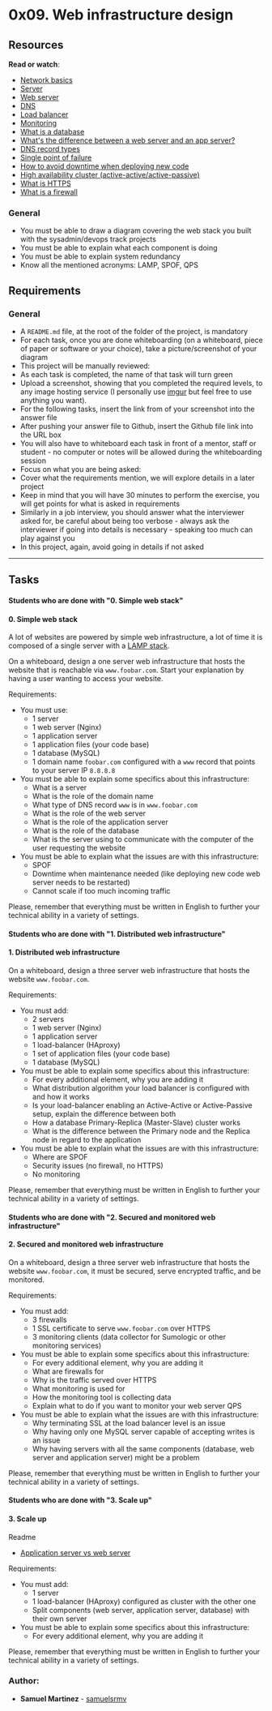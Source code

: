 # 0x09. Web infrastructure design
## Resources
 
**Read or watch**:
 
* [Network basics](https://intranet.hbtn.io/rltoken/Sn9ZSSHjyEW5aRfKvNiZCg "Network basics")
* [Server](https://intranet.hbtn.io/rltoken/83joH7-HzuV9gBNe16iTrA "Server")
* [Web server](https://intranet.hbtn.io/rltoken/7moqhXcFOXP6zNMWdsjWjQ "Web server")
* [DNS](https://intranet.hbtn.io/rltoken/G0a1v98rwb2RHA8VHxo36A "DNS")
* [Load balancer](https://intranet.hbtn.io/rltoken/H6TVgGaqt13JhXKzJ2rVAA "Load balancer")
* [Monitoring](https://intranet.hbtn.io/rltoken/JY6524JCvX9dREoNgnQUFw "Monitoring")
* [What is a database](https://intranet.hbtn.io/rltoken/XLIOfzfuaxPQu39VQ0TLtw "What is a database")
* [What's the difference between a web server and an app server?](https://intranet.hbtn.io/rltoken/Nb8B47Y2D8SLqQMOKVoQyQ "What's the difference between a web server and an app server?")
* [DNS record types](https://intranet.hbtn.io/rltoken/pSGVxlKznxONwGEHIXLSwA "DNS record types")
* [Single point of failure](https://intranet.hbtn.io/rltoken/wYpewVpIp9PSqqL27RPafg "Single point of failure")
* [How to avoid downtime when deploying new code](https://intranet.hbtn.io/rltoken/Mlvynt0OgLQXrxjrC5Wlnw "How to avoid downtime when deploying new code")
* [High availability cluster (active-active/active-passive)](https://intranet.hbtn.io/rltoken/POX3jE0S6TChQHSYQraYeQ "High availability cluster (active-active/active-passive)")
* [What is HTTPS](https://intranet.hbtn.io/rltoken/N4BwU4wYDNW02kdzMiekFw "What is HTTPS")
* [What is a firewall](https://intranet.hbtn.io/rltoken/HrYI70d_nxUPZeufjUYzIw "What is a firewall")
 
 
### General
 
* You must be able to draw a diagram covering the web stack you built with the sysadmin/devops track projects
* You must be able to explain what each component is doing
* You must be able to explain system redundancy
* Know all the mentioned acronyms: LAMP, SPOF, QPS
 
## Requirements
 
### General
 
* A `README.md` file, at the root of the folder of the project, is mandatory
* For each task, once you are done whiteboarding (on a whiteboard, piece of paper or software or your choice), take a picture/screenshot of your diagram
* This project will be manually reviewed:
* As each task is completed, the name of that task will turn green
* Upload a screenshot, showing that you completed the required levels, to any image hosting service (I personally use [imgur](https://intranet.hbtn.io/rltoken/QorG0rvw1PzqWBVrqWW6Sg "imgur") but feel free to use anything you want).
* For the following tasks, insert the link from of your screenshot into the answer file
* After pushing your answer file to Github, insert the Github file link into the URL box
* You will also have to whiteboard each task in front of a mentor, staff or student - no computer or notes will be allowed during the whiteboarding session
* Focus on what you are being asked:
* Cover what the requirements mention, we will explore details in a later project
* Keep in mind that you will have 30 minutes to perform the exercise, you will get points for what is asked in requirements
* Similarly in a job interview, you should answer what the interviewer asked for, be careful about being too verbose - always ask the interviewer if going into details is necessary - speaking too much can play against you
* In this project, again, avoid going in details if not asked
 
***
 
 
## Tasks
 
#### Students who are done with "0. Simple web stack"
 
#### 0. Simple web stack
 
A lot of websites are powered by simple web infrastructure, a lot of time it is composed of a single server with a [LAMP stack](https://intranet.hbtn.io/rltoken/lBFrw_pTU3_sMuYFptFFsw "LAMP stack").
 
On a whiteboard, design a one server web infrastructure that hosts the website that is reachable via `www.foobar.com`. Start your explanation by having a user wanting to access your website.
 
Requirements:
 
* You must use:
  - 1 server
  - 1 web server (Nginx)
  - 1 application server
  - 1 application files (your code base)
  - 1 database (MySQL)
  - 1 domain name `foobar.com` configured with a `www` record that points to your server IP `8.8.8.8`
* You must be able to explain some specifics about this infrastructure:
  - What is a server
  - What is the role of the domain name
  - What type of DNS record `www` is in `www.foobar.com`
  - What is the role of the web server
  - What is the role of the application server
  - What is the role of the database
  - What is the server using to communicate with the computer of the user requesting the website
* You must be able to explain what the issues are with this infrastructure:
  - SPOF
  - Downtime when maintenance needed (like deploying new code web server needs to be restarted)
  - Cannot scale if too much incoming traffic
 
Please, remember that everything must be written in English to further your technical ability in a variety of settings.
 
#### Students who are done with "1. Distributed web infrastructure"
 
#### 1. Distributed web infrastructure
 
On a whiteboard, design a three server web infrastructure that hosts the website `www.foobar.com`.
 
Requirements:
 
* You must add:
  - 2 servers
  - 1 web server (Nginx)
  - 1 application server
  - 1 load-balancer (HAproxy)
  - 1 set of application files (your code base)
  - 1 database (MySQL)
* You must be able to explain some specifics about this infrastructure:
  - For every additional element, why you are adding it
  - What distribution algorithm your load balancer is configured with and how it works
  - Is your load-balancer enabling an Active-Active or Active-Passive setup, explain the difference between both
  - How a database Primary-Replica (Master-Slave) cluster works
  - What is the difference between the Primary node and the Replica node in regard to the application
* You must be able to explain what the issues are with this infrastructure:
  - Where are SPOF
  - Security issues (no firewall, no HTTPS)
  - No monitoring
 
Please, remember that everything must be written in English to further your technical ability in a variety of settings.
 
 
#### Students who are done with "2. Secured and monitored web infrastructure"
 
#### 2. Secured and monitored web infrastructure
 
On a whiteboard, design a three server web infrastructure that hosts the website `www.foobar.com`, it must be secured, serve encrypted traffic, and be monitored.
 
Requirements:
 
* You must add:
  - 3 firewalls
  - 1 SSL certificate to serve `www.foobar.com` over HTTPS
  - 3 monitoring clients (data collector for Sumologic or other monitoring services)
* You must be able to explain some specifics about this infrastructure:
  - For every additional element, why you are adding it
  - What are firewalls for
  - Why is the traffic served over HTTPS
  - What monitoring is used for
  - How the monitoring tool is collecting data
  - Explain what to do if you want to monitor your web server QPS
* You must be able to explain what the issues are with this infrastructure:
  - Why terminating SSL at the load balancer level is an issue
  - Why having only one MySQL server capable of accepting writes is an issue
  - Why having servers with all the same components (database, web server and application server) might be a problem
 
Please, remember that everything must be written in English to further your technical ability in a variety of settings.
 
#### Students who are done with "3. Scale up"
 
#### 3. Scale up
 
Readme
 
* [Application server vs web server](https://intranet.hbtn.io/rltoken/XuhRS6VTEMuBHiZU5vo-sQ "Application server vs web server")
 
Requirements:
 
* You must add:
  - 1 server
  - 1 load-balancer (HAproxy) configured as cluster with the other one
  - Split components (web server, application server, database) with their own server
* You must be able to explain some specifics about this infrastructure:
  - For every additional element, why you are adding it
 
Please, remember that everything must be written in English to further your technical ability in a variety of settings.
 
### Author:
* **Samuel Martinez** - [samuelsrmv](https://github.com/samuelsrmv)